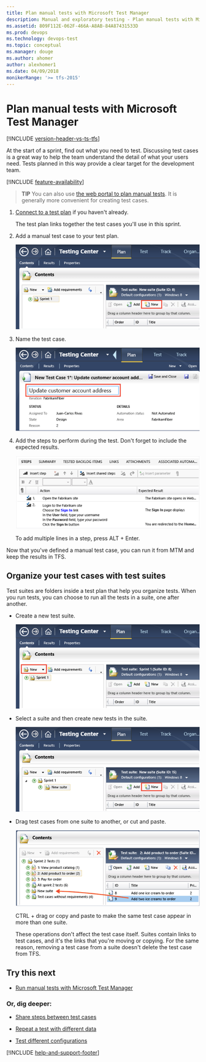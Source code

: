 ```yaml
---
title: Plan manual tests with Microsoft Test Manager
description: Manual and exploratory testing - Plan manual tests with Microsoft Test Manager when you want to test web applications
ms.assetid: 809F112E-062F-466A-A8AB-84A87431533D
ms.prod: devops
ms.technology: devops-test
ms.topic: conceptual
ms.manager: douge
ms.author: ahomer
author: alexhomer1
ms.date: 04/09/2018
monikerRange: '>= tfs-2015'
---
```


# Plan manual tests with Microsoft Test Manager

[!INCLUDE [version-header-vs-ts-tfs](../_shared/version-header-vs-ts-tfs.md)] 

At the start of a sprint, find out what you need to test. Discussing test cases is a great way to help the team understand the detail of what your users need. Tests planned in this way provide a clear target for the development team.  

[!INCLUDE [feature-availability](../_shared/feature-availability.md)] 
  
> **TIP**
> You can also use [the web portal to plan manual tests](../create-a-test-plan.md). It is generally more convenient for creating test cases.  
  
1. [Connect to a test plan](connect-microsoft-test-manager-to-your-team-project-and-test-plan.md) if you haven't already.  
  
   The test plan links together the test cases you'll use in this sprint.  
  
1. Add a manual test case to your test plan.  
  
   ![Create a test case](_img/plan-manual-tests-with-microsoft-test-manager/almp_t_create04.png)  
  
1. Name the test case.  
  
   ![Give the test case a title](_img/plan-manual-tests-with-microsoft-test-manager/almp_t_create05.png)  
  
1. Add the steps to perform during the test. Don't forget to include the expected results.  
  
   ![Define test case steps](_img/plan-manual-tests-with-microsoft-test-manager/almp_t_create06.png)  
  
   To add multiple lines in a step, press ALT + Enter.  
  
Now that you've defined a manual test case, you can run it from MTM and keep the results in TFS.  
  
## Organize your test cases with test suites  

Test suites are folders inside a test plan that help you organize tests. When you run tests, you can choose to run all the tests in a suite, one after another.  
  
- Create a new test suite.  
  
  ![Creating a new test suite](_img/plan-manual-tests-with-microsoft-test-manager/almp_t_newsuite01.png)  
  
- Select a suite and then create new tests in the suite.  
  
  ![Create a test case in a suite](_img/plan-manual-tests-with-microsoft-test-manager/almp_t_newsuite02.png)  
  
- Drag test cases from one suite to another, or cut and paste.  
  
  ![Drag test cases from one suite to another](_img/plan-manual-tests-with-microsoft-test-manager/almp_t_dragsuites.png)  
  
  CTRL + drag or copy and paste to make the same test case appear in more than one suite.  
  
  These operations don't affect the test case itself. Suites contain links to test cases, and it's the links that you're moving or copying. For the same reason, removing a test case from a suite doesn't delete the test case from TFS.  
  
## Try this next  
  
- [Run manual tests with Microsoft Test Manager](run-manual-tests-with-microsoft-test-manager.md)  
  
### Or, dig deeper:  
  
- [Share steps between test cases](share-steps-between-test-cases.md)  
  
- [Repeat a test with different data](../repeat-test-with-different-data.md)  
  
- [Test different configurations](../test-different-configurations.md)  
  
[!INCLUDE [help-and-support-footer](../_shared/help-and-support-footer.md)] 
